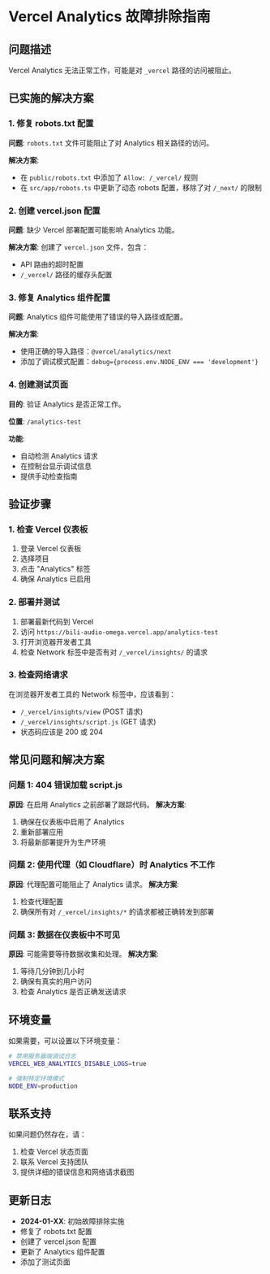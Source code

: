 # Vercel Analytics 故障排除指南

## 问题描述
Vercel Analytics 无法正常工作，可能是对 `_vercel` 路径的访问被阻止。

## 已实施的解决方案

### 1. 修复 robots.txt 配置

**问题**: `robots.txt` 文件可能阻止了对 Analytics 相关路径的访问。

**解决方案**: 
- 在 `public/robots.txt` 中添加了 `Allow: /_vercel/` 规则
- 在 `src/app/robots.ts` 中更新了动态 robots 配置，移除了对 `/_next/` 的限制

### 2. 创建 vercel.json 配置

**问题**: 缺少 Vercel 部署配置可能影响 Analytics 功能。

**解决方案**: 创建了 `vercel.json` 文件，包含：
- API 路由的超时配置
- `/_vercel/` 路径的缓存头配置

### 3. 修复 Analytics 组件配置

**问题**: Analytics 组件可能使用了错误的导入路径或配置。

**解决方案**: 
- 使用正确的导入路径：`@vercel/analytics/next`
- 添加了调试模式配置：`debug={process.env.NODE_ENV === 'development'}`

### 4. 创建测试页面

**目的**: 验证 Analytics 是否正常工作。

**位置**: `/analytics-test`

**功能**: 
- 自动检测 Analytics 请求
- 在控制台显示调试信息
- 提供手动检查指南

## 验证步骤

### 1. 检查 Vercel 仪表板
1. 登录 Vercel 仪表板
2. 选择项目
3. 点击 "Analytics" 标签
4. 确保 Analytics 已启用

### 2. 部署并测试
1. 部署最新代码到 Vercel
2. 访问 `https://bili-audio-omega.vercel.app/analytics-test`
3. 打开浏览器开发者工具
4. 检查 Network 标签中是否有对 `/_vercel/insights/` 的请求

### 3. 检查网络请求
在浏览器开发者工具的 Network 标签中，应该看到：
- `/_vercel/insights/view` (POST 请求)
- `/_vercel/insights/script.js` (GET 请求)
- 状态码应该是 200 或 204

## 常见问题和解决方案

### 问题 1: 404 错误加载 script.js
**原因**: 在启用 Analytics 之前部署了跟踪代码。
**解决方案**: 
1. 确保在仪表板中启用了 Analytics
2. 重新部署应用
3. 将最新部署提升为生产环境

### 问题 2: 使用代理（如 Cloudflare）时 Analytics 不工作
**原因**: 代理配置可能阻止了 Analytics 请求。
**解决方案**: 
1. 检查代理配置
2. 确保所有对 `/_vercel/insights/*` 的请求都被正确转发到部署

### 问题 3: 数据在仪表板中不可见
**原因**: 可能需要等待数据收集和处理。
**解决方案**: 
1. 等待几分钟到几小时
2. 确保有真实的用户访问
3. 检查 Analytics 是否正确发送请求

## 环境变量

如果需要，可以设置以下环境变量：

```bash
# 禁用服务器端调试日志
VERCEL_WEB_ANALYTICS_DISABLE_LOGS=true

# 强制特定环境模式
NODE_ENV=production
```

## 联系支持

如果问题仍然存在，请：
1. 检查 Vercel 状态页面
2. 联系 Vercel 支持团队
3. 提供详细的错误信息和网络请求截图

## 更新日志

- **2024-01-XX**: 初始故障排除实施
- 修复了 robots.txt 配置
- 创建了 vercel.json 配置
- 更新了 Analytics 组件配置
- 添加了测试页面